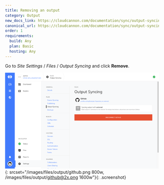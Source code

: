 ```yaml
---
title: Removing an output
category: Output
new_docs_link: https://cloudcannon.com/documentation/sync/output-syncing/
canonical_url: https://cloudcannon.com/documentation/sync/output-syncing/
order: 1
requirements:
  build: Any
  plan: Basic
  hosting: Any
---
```


Go to *Site Settings* / *Files* / *Output Syncing* and click **Remove**.

![Output interface](/images/files/output/github.png){: srcset="/images/files/output/github.png 800w, /images/files/output/github@2x.png 1600w"}{: .screenshot}
